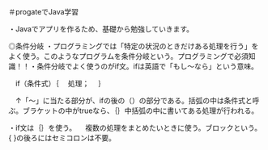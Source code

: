 ＃progateでJava学習

・Javaでアプリを作るため、基礎から勉強していきます。

◎条件分岐
・プログラミングでは「特定の状況のときだけある処理を行う」をよく使う。このようなプログラムを条件分岐という。プログラミングで必須知識！！・条件分岐でよく使うのがif文。ifは英語で「もし〜なら」という意味。

　if（条件式）｛
 　処理；
 　｝　

　↑「〜」に当たる部分が、ifの後の（）の部分である。括弧の中は条件式と呼ぶ。ブラケットの中がtrueなら、｛｝中括弧の中に書いてある処理が行われる。

・if文は｛｝を使う。
　複数の処理をまとめたいときに使う。ブロックという。{ }の後ろにはセミコロンは不要。
